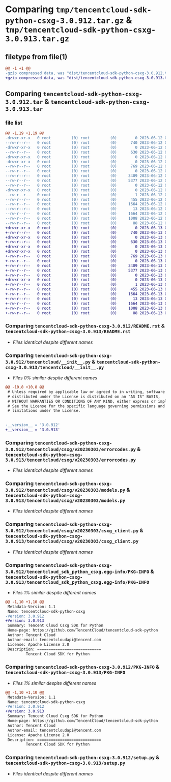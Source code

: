 # Comparing `tmp/tencentcloud-sdk-python-csxg-3.0.912.tar.gz` & `tmp/tencentcloud-sdk-python-csxg-3.0.913.tar.gz`

## filetype from file(1)

```diff
@@ -1 +1 @@
-gzip compressed data, was "dist/tencentcloud-sdk-python-csxg-3.0.912.tar", last modified: Mon Jun 12 03:00:53 2023, max compression
+gzip compressed data, was "dist/tencentcloud-sdk-python-csxg-3.0.913.tar", last modified: Tue Jun 13 02:08:45 2023, max compression
```

## Comparing `tencentcloud-sdk-python-csxg-3.0.912.tar` & `tencentcloud-sdk-python-csxg-3.0.913.tar`

### file list

```diff
@@ -1,19 +1,19 @@
-drwxr-xr-x   0 root         (0) root         (0)        0 2023-06-12 03:00:53.000000 tencentcloud-sdk-python-csxg-3.0.912/
--rw-r--r--   0 root         (0) root         (0)      740 2023-06-12 03:00:53.000000 tencentcloud-sdk-python-csxg-3.0.912/README.rst
-drwxr-xr-x   0 root         (0) root         (0)        0 2023-06-12 03:00:53.000000 tencentcloud-sdk-python-csxg-3.0.912/tencentcloud/
--rw-r--r--   0 root         (0) root         (0)      630 2023-06-12 03:00:53.000000 tencentcloud-sdk-python-csxg-3.0.912/tencentcloud/__init__.py
-drwxr-xr-x   0 root         (0) root         (0)        0 2023-06-12 03:00:53.000000 tencentcloud-sdk-python-csxg-3.0.912/tencentcloud/csxg/
-drwxr-xr-x   0 root         (0) root         (0)        0 2023-06-12 03:00:53.000000 tencentcloud-sdk-python-csxg-3.0.912/tencentcloud/csxg/v20230303/
--rw-r--r--   0 root         (0) root         (0)      769 2023-06-12 03:00:53.000000 tencentcloud-sdk-python-csxg-3.0.912/tencentcloud/csxg/v20230303/errorcodes.py
--rw-r--r--   0 root         (0) root         (0)        0 2023-06-12 03:00:53.000000 tencentcloud-sdk-python-csxg-3.0.912/tencentcloud/csxg/v20230303/__init__.py
--rw-r--r--   0 root         (0) root         (0)     3409 2023-06-12 03:00:53.000000 tencentcloud-sdk-python-csxg-3.0.912/tencentcloud/csxg/v20230303/models.py
--rw-r--r--   0 root         (0) root         (0)     5377 2023-06-12 03:00:53.000000 tencentcloud-sdk-python-csxg-3.0.912/tencentcloud/csxg/v20230303/csxg_client.py
--rw-r--r--   0 root         (0) root         (0)        0 2023-06-12 03:00:53.000000 tencentcloud-sdk-python-csxg-3.0.912/tencentcloud/csxg/__init__.py
-drwxr-xr-x   0 root         (0) root         (0)        0 2023-06-12 03:00:53.000000 tencentcloud-sdk-python-csxg-3.0.912/tencentcloud_sdk_python_csxg.egg-info/
--rw-r--r--   0 root         (0) root         (0)        1 2023-06-12 03:00:53.000000 tencentcloud-sdk-python-csxg-3.0.912/tencentcloud_sdk_python_csxg.egg-info/dependency_links.txt
--rw-r--r--   0 root         (0) root         (0)      455 2023-06-12 03:00:53.000000 tencentcloud-sdk-python-csxg-3.0.912/tencentcloud_sdk_python_csxg.egg-info/SOURCES.txt
--rw-r--r--   0 root         (0) root         (0)     1664 2023-06-12 03:00:53.000000 tencentcloud-sdk-python-csxg-3.0.912/tencentcloud_sdk_python_csxg.egg-info/PKG-INFO
--rw-r--r--   0 root         (0) root         (0)       13 2023-06-12 03:00:53.000000 tencentcloud-sdk-python-csxg-3.0.912/tencentcloud_sdk_python_csxg.egg-info/top_level.txt
--rw-r--r--   0 root         (0) root         (0)     1664 2023-06-12 03:00:53.000000 tencentcloud-sdk-python-csxg-3.0.912/PKG-INFO
--rw-r--r--   0 root         (0) root         (0)     1008 2023-06-12 03:00:53.000000 tencentcloud-sdk-python-csxg-3.0.912/setup.py
--rw-r--r--   0 root         (0) root         (0)       88 2023-06-12 03:00:53.000000 tencentcloud-sdk-python-csxg-3.0.912/setup.cfg
+drwxr-xr-x   0 root         (0) root         (0)        0 2023-06-13 02:08:45.000000 tencentcloud-sdk-python-csxg-3.0.913/
+-rw-r--r--   0 root         (0) root         (0)      740 2023-06-13 02:08:44.000000 tencentcloud-sdk-python-csxg-3.0.913/README.rst
+drwxr-xr-x   0 root         (0) root         (0)        0 2023-06-13 02:08:45.000000 tencentcloud-sdk-python-csxg-3.0.913/tencentcloud/
+-rw-r--r--   0 root         (0) root         (0)      630 2023-06-13 02:08:44.000000 tencentcloud-sdk-python-csxg-3.0.913/tencentcloud/__init__.py
+drwxr-xr-x   0 root         (0) root         (0)        0 2023-06-13 02:08:45.000000 tencentcloud-sdk-python-csxg-3.0.913/tencentcloud/csxg/
+drwxr-xr-x   0 root         (0) root         (0)        0 2023-06-13 02:08:45.000000 tencentcloud-sdk-python-csxg-3.0.913/tencentcloud/csxg/v20230303/
+-rw-r--r--   0 root         (0) root         (0)      769 2023-06-13 02:08:44.000000 tencentcloud-sdk-python-csxg-3.0.913/tencentcloud/csxg/v20230303/errorcodes.py
+-rw-r--r--   0 root         (0) root         (0)        0 2023-06-13 02:08:44.000000 tencentcloud-sdk-python-csxg-3.0.913/tencentcloud/csxg/v20230303/__init__.py
+-rw-r--r--   0 root         (0) root         (0)     3409 2023-06-13 02:08:44.000000 tencentcloud-sdk-python-csxg-3.0.913/tencentcloud/csxg/v20230303/models.py
+-rw-r--r--   0 root         (0) root         (0)     5377 2023-06-13 02:08:44.000000 tencentcloud-sdk-python-csxg-3.0.913/tencentcloud/csxg/v20230303/csxg_client.py
+-rw-r--r--   0 root         (0) root         (0)        0 2023-06-13 02:08:44.000000 tencentcloud-sdk-python-csxg-3.0.913/tencentcloud/csxg/__init__.py
+drwxr-xr-x   0 root         (0) root         (0)        0 2023-06-13 02:08:45.000000 tencentcloud-sdk-python-csxg-3.0.913/tencentcloud_sdk_python_csxg.egg-info/
+-rw-r--r--   0 root         (0) root         (0)        1 2023-06-13 02:08:45.000000 tencentcloud-sdk-python-csxg-3.0.913/tencentcloud_sdk_python_csxg.egg-info/dependency_links.txt
+-rw-r--r--   0 root         (0) root         (0)      455 2023-06-13 02:08:45.000000 tencentcloud-sdk-python-csxg-3.0.913/tencentcloud_sdk_python_csxg.egg-info/SOURCES.txt
+-rw-r--r--   0 root         (0) root         (0)     1664 2023-06-13 02:08:45.000000 tencentcloud-sdk-python-csxg-3.0.913/tencentcloud_sdk_python_csxg.egg-info/PKG-INFO
+-rw-r--r--   0 root         (0) root         (0)       13 2023-06-13 02:08:45.000000 tencentcloud-sdk-python-csxg-3.0.913/tencentcloud_sdk_python_csxg.egg-info/top_level.txt
+-rw-r--r--   0 root         (0) root         (0)     1664 2023-06-13 02:08:45.000000 tencentcloud-sdk-python-csxg-3.0.913/PKG-INFO
+-rw-r--r--   0 root         (0) root         (0)     1008 2023-06-13 02:08:44.000000 tencentcloud-sdk-python-csxg-3.0.913/setup.py
+-rw-r--r--   0 root         (0) root         (0)       88 2023-06-13 02:08:45.000000 tencentcloud-sdk-python-csxg-3.0.913/setup.cfg
```

### Comparing `tencentcloud-sdk-python-csxg-3.0.912/README.rst` & `tencentcloud-sdk-python-csxg-3.0.913/README.rst`

 * *Files identical despite different names*

### Comparing `tencentcloud-sdk-python-csxg-3.0.912/tencentcloud/__init__.py` & `tencentcloud-sdk-python-csxg-3.0.913/tencentcloud/__init__.py`

 * *Files 0% similar despite different names*

```diff
@@ -10,8 +10,8 @@
 # Unless required by applicable law or agreed to in writing, software
 # distributed under the License is distributed on an "AS IS" BASIS,
 # WITHOUT WARRANTIES OR CONDITIONS OF ANY KIND, either express or implied.
 # See the License for the specific language governing permissions and
 # limitations under the License.
 
 
-__version__ = '3.0.912'
+__version__ = '3.0.913'
```

### Comparing `tencentcloud-sdk-python-csxg-3.0.912/tencentcloud/csxg/v20230303/errorcodes.py` & `tencentcloud-sdk-python-csxg-3.0.913/tencentcloud/csxg/v20230303/errorcodes.py`

 * *Files identical despite different names*

### Comparing `tencentcloud-sdk-python-csxg-3.0.912/tencentcloud/csxg/v20230303/models.py` & `tencentcloud-sdk-python-csxg-3.0.913/tencentcloud/csxg/v20230303/models.py`

 * *Files identical despite different names*

### Comparing `tencentcloud-sdk-python-csxg-3.0.912/tencentcloud/csxg/v20230303/csxg_client.py` & `tencentcloud-sdk-python-csxg-3.0.913/tencentcloud/csxg/v20230303/csxg_client.py`

 * *Files identical despite different names*

### Comparing `tencentcloud-sdk-python-csxg-3.0.912/tencentcloud_sdk_python_csxg.egg-info/PKG-INFO` & `tencentcloud-sdk-python-csxg-3.0.913/tencentcloud_sdk_python_csxg.egg-info/PKG-INFO`

 * *Files 1% similar despite different names*

```diff
@@ -1,10 +1,10 @@
 Metadata-Version: 1.1
 Name: tencentcloud-sdk-python-csxg
-Version: 3.0.912
+Version: 3.0.913
 Summary: Tencent Cloud Csxg SDK for Python
 Home-page: https://github.com/TencentCloud/tencentcloud-sdk-python
 Author: Tencent Cloud
 Author-email: tencentcloudapi@tencent.com
 License: Apache License 2.0
 Description: ============================
         Tencent Cloud SDK for Python
```

### Comparing `tencentcloud-sdk-python-csxg-3.0.912/PKG-INFO` & `tencentcloud-sdk-python-csxg-3.0.913/PKG-INFO`

 * *Files 1% similar despite different names*

```diff
@@ -1,10 +1,10 @@
 Metadata-Version: 1.1
 Name: tencentcloud-sdk-python-csxg
-Version: 3.0.912
+Version: 3.0.913
 Summary: Tencent Cloud Csxg SDK for Python
 Home-page: https://github.com/TencentCloud/tencentcloud-sdk-python
 Author: Tencent Cloud
 Author-email: tencentcloudapi@tencent.com
 License: Apache License 2.0
 Description: ============================
         Tencent Cloud SDK for Python
```

### Comparing `tencentcloud-sdk-python-csxg-3.0.912/setup.py` & `tencentcloud-sdk-python-csxg-3.0.913/setup.py`

 * *Files identical despite different names*

